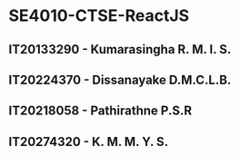 # SE4010-CTSE-ReactJS

## IT20133290 - Kumarasingha R. M. I. S. 
## IT20224370 - Dissanayake D.M.C.L.B. 
## IT20218058 - Pathirathne P.S.R
## IT20274320 - K. M. M. Y. S. 
